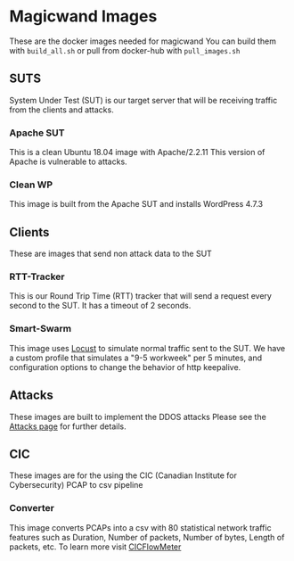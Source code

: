 # Magicwand Images

These are the docker images needed for magicwand
You can build them with ```build_all.sh``` or pull from docker-hub with ```pull_images.sh```

## SUTS

System Under Test (SUT) is our target server that will be receiving traffic from the clients and attacks.

### Apache SUT

This is a clean Ubuntu 18.04 image with Apache/2.2.11
This version of Apache is vulnerable to attacks.

### Clean WP

This image is built from the Apache SUT and installs WordPress 4.7.3

## Clients

These are images that send non attack data to the SUT

### RTT-Tracker

This is our Round Trip Time (RTT) tracker that will send a request every second to the SUT. It has a timeout of 2 seconds.

### Smart-Swarm

This image uses [Locust](https://locust.io/) to simulate normal traffic sent to the SUT. We have a custom profile that simulates a "9-5 workweek" per 5 minutes, and configuration options to change the behavior of http keepalive.

## Attacks

These images are built to implement the DDOS attacks
Please see the [Attacks page](attacks.md#license) for further details.

## CIC

These images are for the using the CIC (Canadian Institute for Cybersecurity) PCAP to csv pipeline

### Converter 

This image converts PCAPs into a csv with 80 statistical network traffic features such as Duration, Number of packets, Number of bytes, Length of packets, etc.
To learn more visit [CICFlowMeter](https://www.unb.ca/cic/research/applications.html#CICFlowMeter)
